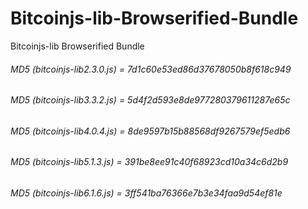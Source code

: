 # Bitcoinjs-lib-Browserified-Bundle
Bitcoinjs-lib Browserified Bundle


###### MD5 (bitcoinjs-lib2.3.0.js) = 7d1c60e53ed86d37678050b8f618c949
###### MD5 (bitcoinjs-lib3.3.2.js) = 5d4f2d593e8de977280379611287e65c
###### MD5 (bitcoinjs-lib4.0.4.js) = 8de9597b15b88568df9267579ef5edb6
###### MD5 (bitcoinjs-lib5.1.3.js) = 391be8ee91c40f68923cd10a34c6d2b9
###### MD5 (bitcoinjs-lib6.1.6.js) = 3ff541ba76366e7b3e34faa9d54ef81e
